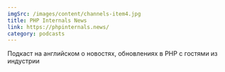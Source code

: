```yaml
---
imgSrc: /images/content/channels-item4.jpg
title: PHP Internals News
link: https://phpinternals.news/
category: podcasts
---
```


Подкаст на английском о новостях, обновлениях в PHP с гостями из индустрии
